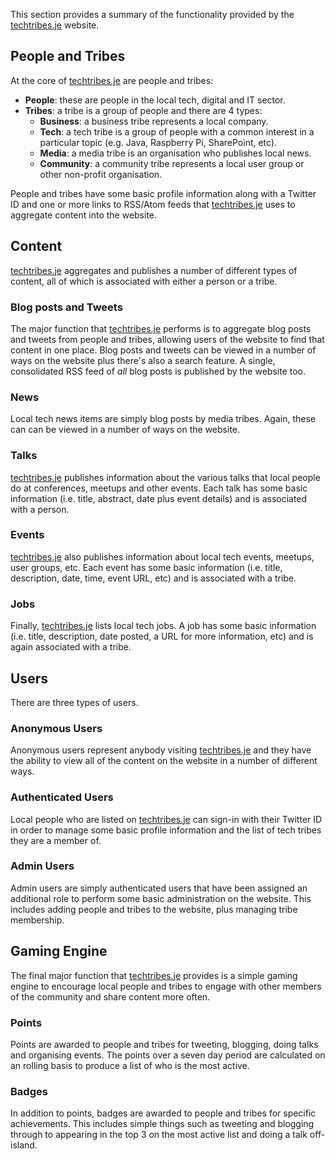 This section provides a summary of the functionality provided by the [techtribes.je](http://techtribes.je) website.

## People and Tribes

At the core of [techtribes.je](http://techtribes.je) are people and tribes:

- **People**: these are people in the local tech, digital and IT sector.
- **Tribes**: a tribe is a group of people and there are 4 types:
  - **Business**: a business tribe represents a local company.
  - **Tech**: a tech tribe is a group of people with a common interest in a particular topic (e.g. Java, Raspberry Pi, SharePoint, etc).
  - **Media**: a media tribe is an organisation who publishes local news.
  - **Community**: a community tribe represents a local user group or other non-profit organisation.

People and tribes have some basic profile information along with a Twitter ID and one or more links to RSS/Atom feeds that [techtribes.je](http://techtribes.je) uses to aggregate content into the website.

## Content

[techtribes.je](http://techtribes.je) aggregates and publishes a number of different types of content, all of which is associated with either a person or a tribe.

### Blog posts and Tweets

The major function that [techtribes.je](http://techtribes.je) performs is to aggregate blog posts and tweets from people and tribes, allowing users of the website to find that content in one place. Blog posts and tweets can be viewed in a number of ways on the website plus there's also a search feature. A single, consolidated RSS feed of *all* blog posts is published by the website too.

### News

Local tech news items are simply blog posts by media tribes. Again, these can can be viewed in a number of ways on the website.

### Talks

[techtribes.je](http://techtribes.je) publishes information about the various talks that local people do at conferences, meetups and other events. Each talk has some basic information (i.e. title, abstract, date plus event details) and is associated with a person.

### Events

[techtribes.je](http://techtribes.je) also publishes information about local tech events, meetups, user groups, etc. Each event has some basic information (i.e. title, description, date, time, event URL, etc) and is associated with a tribe. 

### Jobs

Finally, [techtribes.je](http://techtribes.je) lists local tech jobs. A job has some basic information (i.e. title, description, date posted, a URL for more information, etc) and is again associated with a tribe.

## Users

There are three types of users.

### Anonymous Users

Anonymous users represent anybody visiting [techtribes.je](http://techtribes.je) and they have the ability to view all of the content on the website in a number of different ways.

### Authenticated Users

Local people who are listed on [techtribes.je](http://techtribes.je) can sign-in with their Twitter ID in order to manage some basic profile information and the list of tech tribes they are a member of.

### Admin Users

Admin users are simply authenticated users that have been assigned an additional role to perform some basic administration on the website. This includes adding people and tribes to the website, plus managing tribe membership.

## Gaming Engine

The final major function that [techtribes.je](http://techtribes.je) provides is a simple gaming engine to encourage local people and tribes to engage with other members of the community and share content more often.

### Points

Points are awarded to people and tribes for tweeting, blogging, doing talks and organising events. The points over a seven day period are calculated on an rolling basis to produce a list of who is the most active.

### Badges

In addition to points, badges are awarded to people and tribes for specific achievements. This includes simple things such as tweeting and blogging through to appearing in the top 3 on the most active list and doing a talk off-island.
